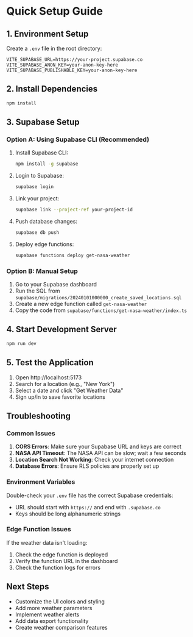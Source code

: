 # Quick Setup Guide

## 1. Environment Setup

Create a `.env` file in the root directory:

```env
VITE_SUPABASE_URL=https://your-project.supabase.co
VITE_SUPABASE_ANON_KEY=your-anon-key-here
VITE_SUPABASE_PUBLISHABLE_KEY=your-anon-key-here
```

## 2. Install Dependencies

```bash
npm install
```

## 3. Supabase Setup

### Option A: Using Supabase CLI (Recommended)

1. Install Supabase CLI:
   ```bash
   npm install -g supabase
   ```

2. Login to Supabase:
   ```bash
   supabase login
   ```

3. Link your project:
   ```bash
   supabase link --project-ref your-project-id
   ```

4. Push database changes:
   ```bash
   supabase db push
   ```

5. Deploy edge functions:
   ```bash
   supabase functions deploy get-nasa-weather
   ```

### Option B: Manual Setup

1. Go to your Supabase dashboard
2. Run the SQL from `supabase/migrations/20240101000000_create_saved_locations.sql`
3. Create a new edge function called `get-nasa-weather`
4. Copy the code from `supabase/functions/get-nasa-weather/index.ts`

## 4. Start Development Server

```bash
npm run dev
```

## 5. Test the Application

1. Open http://localhost:5173
2. Search for a location (e.g., "New York")
3. Select a date and click "Get Weather Data"
4. Sign up/in to save favorite locations

## Troubleshooting

### Common Issues

1. **CORS Errors**: Make sure your Supabase URL and keys are correct
2. **NASA API Timeout**: The NASA API can be slow; wait a few seconds
3. **Location Search Not Working**: Check your internet connection
4. **Database Errors**: Ensure RLS policies are properly set up

### Environment Variables

Double-check your `.env` file has the correct Supabase credentials:
- URL should start with `https://` and end with `.supabase.co`
- Keys should be long alphanumeric strings

### Edge Function Issues

If the weather data isn't loading:
1. Check the edge function is deployed
2. Verify the function URL in the dashboard
3. Check the function logs for errors

## Next Steps

- Customize the UI colors and styling
- Add more weather parameters
- Implement weather alerts
- Add data export functionality
- Create weather comparison features